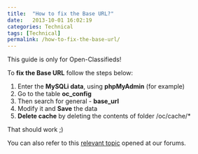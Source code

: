 ```yaml
---
title:  "How to fix the Base URL?"
date:   2013-10-01 16:02:19
categories: Technical
tags: [Technical]
permalink: /how-to-fix-the-base-url/
---
```

<div class="alert alert-warning">
<strong><i class="glyphicon glyphicon-warning-sign"></i> </strong> This guide is only for Open-Classifieds!
</div>

To **fix the Base URL** follow the steps below: 

1. Enter the **MySQLi data**, using **phpMyAdmin** (for example) 
2. Go to the table **oc_config** 
3. Then search for general - **base_url** 
4. Modify it and **Save** the data 
5. **Delete cache** by deleting the contents of folder /oc/cache/* 

That should work ;) 

You can also refer to this [relevant topic](http://forums.open-classifieds.com/support/base-url.html#.U-igReN_vtw) opened at our forums.

